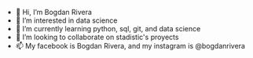 - 👋 Hi, I’m Bogdan Rivera
- 👀 I’m interested in data science
- 🌱 I’m currently learning python, sql, git, and data science
- 💞️ I’m looking to collaborate on stadistic's proyects
- 📫 My facebook is Bogdan Rivera, and my instagram is @bogdanrivera

